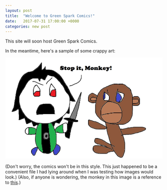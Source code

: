 ```yaml
---
layout: post
title:  "Welcome to Green Spark Comics!"
date:   2017-07-31 17:00:00 +0000
categories: new post
---
```

This site will soon host Green Spark Comics.

In the meantime, here's a sample of some crappy art:

![Death to the instant gratification monkey](/images/stopitmonkey.jpg)

(Don't worry, the comics won't be in this style. This just happened to be a convenient file I had lying around when I was testing how images would look.)
(Also, if anyone is wondering, the monkey in this image is a reference to [this][wbw-link].)

[wbw-link]: https://waitbutwhy.com/2013/10/why-procrastinators-procrastinate.html
